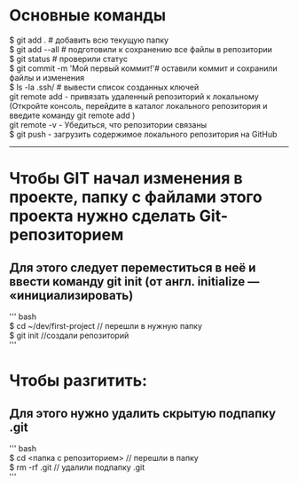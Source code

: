 # Основные команды  
$ git add . # добавить всю текущую папку  
$ git add --all # подготовили к сохранению все файлы в репозитории  
$ git status # проверили статус  
$ git commit -m 'Мой первый коммит!'# оставили коммит и сохранили файлы и изменения  
$ ls -la .ssh/ # вывести список созданных ключей  
git remote add - привязать удаленный репозиторий к локальному (Откройте консоль, перейдите в каталог локального репозитория и введите команду git remote add )  
git remote -v - Убедиться, что репозитории связаны  
$ git push - загрузить содержимое локального репозитория на GitHub  

---  
# Чтобы GIT начал изменения в проекте, папку с файлами этого проекта нужно сделать Git-репозиторием  
## Для этого следует переместиться в неё и ввести команду git init (от англ. initialize — «инициализировать)  
''' bash  
$ cd ~/dev/first-project // перешли в нужную папку   
$ git init //создали репозиторий   
'''
# Чтобы разгитить:  
## Для этого нужно удалить скрытую подпапку .git  
''' bash  
$ cd <папка с репозиторием> // перешли в папку  
$ rm -rf .git // удалили подпапку .git  
'''  
